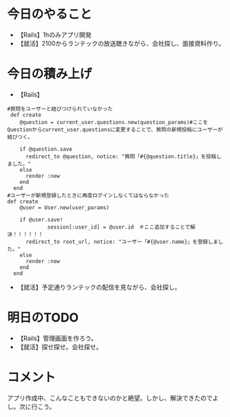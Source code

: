 # 今日のやること
- 【Rails】1hのみアプリ開発
- 【就活】2100からランテックの放送聴きながら、会社探し、面接資料作り。
# 今日の積み上げ
- 【Rails】
```
#質問をユーザーと結びつけられていなかった
 def create
    @question = current_user.questions.new(question_params)#ここをQuestionからcurrent_user.questionsに変更することで、質問の新規投稿にユーザーが結びつく。

    if @question.save
      redirect_to @question, notice: "質問「#{@question.title}」を投稿しました。"
    else
      render :new
    end
  end
#ユーザーが新規登録したときに再度ログインしなくてはならなかった
def create
    @user = User.new(user_params)

    if @user.save!
   　　　　　　session[:user_id] = @user.id　＃ここ追加することで解決！！！！！！
      redirect_to root_url, notice: "ユーザー「#{@user.name}」を登録しました。"
    else
      render :new
    end
  end
```

- 【就活】予定通りランテックの配信を見ながら、会社探し。
# 明日のTODO
- 【Rails】管理画面を作ろう。
- 【就活】探せ探せ。会社探せ。
# コメント
アプリ作成中、こんなこともできないのかと絶望。しかし、解決できたのでよし。次に行こう。
